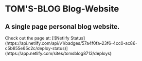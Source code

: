 # TOM'S-BLOG Blog-Website
<h2>A single page personal blog website.</h2>
Check out the page at:
[![Netlify Status](https://api.netlify.com/api/v1/badges/57a4f0fa-23f6-4cc0-ac86-c5b855e65c2c/deploy-status)](https://app.netlify.com/sites/tomsblog8713/deploys)
